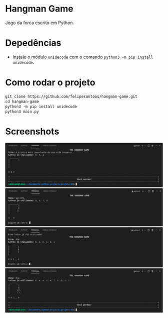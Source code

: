 # Hangman Game
Jogo da forca escrito em Python.

# Depedências
- Instale o módulo `unidecode` com o comando `python3 -m pip install unidecode`.

# Como rodar o projeto
```shell
git clone https://github.com/felipesantoos/hangman-game.git
cd hangman-game
python3 -m pip install unidecode
python3 main.py
```

# Screenshots
![Screenshot 1](images/1.png)
![Screenshot 2](images/2.png)
![Screenshot 3](images/3.png)
![Screenshot 4](images/4.png)
